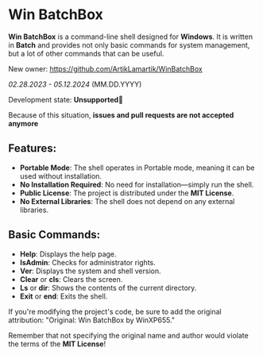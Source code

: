 # Win BatchBox

**Win BatchBox** is a command-line shell designed for **Windows**. It is written in **Batch** and provides not only basic commands for system management, but a lot of other commands that can be useful.

New owner: https://github.com/ArtikLamartik/WinBatchBox

*02.28.2023 - 05.12.2024* (MM.DD.YYYY)

Development state: **Unsupported**🔴

Because of this situation, **issues and pull requests are not accepted anymore**

## Features:
- **Portable Mode**: The shell operates in Portable mode, meaning it can be used without installation.
- **No Installation Required**: No need for installation—simply run the shell.
- **Public License**: The project is distributed under the **MIT License**.
- **No External Libraries**: The shell does not depend on any external libraries.

## Basic Commands:
- **Help**: Displays the help page.
- **IsAdmin**: Checks for administrator rights.
- **Ver**: Displays the system and shell version.
- **Clear** or **cls**: Clears the screen.
- **Ls** or **dir**: Shows the contents of the current directory.
- **Exit** or **end**: Exits the shell.

If you're modifying the project's code, be sure to add the original attribution: "Original: Win BatchBox by WinXP655."

Remember that not specifying the original name and author would violate the terms of the **MIT License**!
